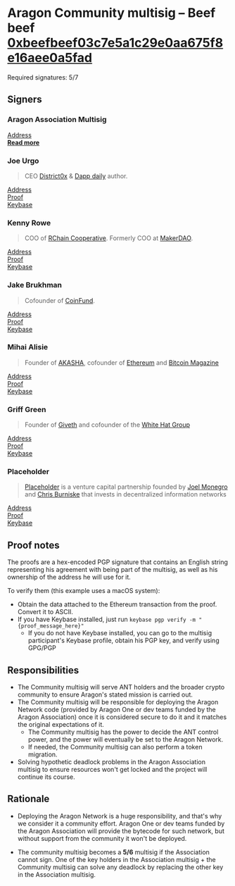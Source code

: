 # Aragon Community multisig – Beef beef [0xbeefbeef03c7e5a1c29e0aa675f8e16aee0a5fad](https://etherscan.io/address/0xbeefbeef03c7e5a1c29e0aa675f8e16aee0a5fad)

Required signatures: 5/7

## Signers

### Aragon Association Multisig

[Address](https://etherscan.io/address/0xcafe1a77e84698c83ca8931f54a755176ef75f2c)  
[**Read more**](foundation.md)

### Joe Urgo

> CEO [District0x](http://district0x.io) & [Dapp daily](https://dappdaily.com) author.

[Address](https://etherscan.io/address/0x75d83a0ae1543fd4b49594023977e1daf5a954c5)  
[Proof](https://etherscan.io/tx/0x796538ed7dd4d76953b045c6341129f8976fefeb160de72618dc28c50138cc5a)  
[Keybase](https://keybase.io/joeu)

### Kenny Rowe

> COO of [RChain Cooperative](https://www.rchain.coop/). Formerly COO at [MakerDAO](http://makerdao.com).

[Address](https://etherscan.io/address/0x939428c249a738990d4fb938509a5c43f3ecedcf)  
[Proof](https://etherscan.io/tx/0x2aea9d83c32328932bef2df2790539ddbcb489f140854d4cc2c063176135a6d6)  
[Keybase](https://keybase.io/kennyrowe)

### Jake Brukhman

> Cofounder of [CoinFund](http://coinfund.io).

[Address](https://etherscan.io/address/0xD4bE3593eb07F97de7E27bE56Ff7aD2f27a72364)  
[Proof](https://etherscan.io/tx/0x9af0ffb13ab3de609ac3b8314d4fa4737106cc7844a6f7bd125a4876239a4db1)  
[Keybase](https://keybase.io/jbrukh)

### Mihai Alisie

> Founder of [AKASHA](https://akasha.world), cofounder of [Ethereum](https://ethereum.org) and [Bitcoin Magazine](https://bitcoinmagazine.com/)

[Address](https://etherscan.io/address/0xfdbeebf23663577804248126559addb6785a5f8f)  
[Proof](https://etherscan.io/tx/0xe16626c5995b5633dc07b3bcc123bc046385abbdfb5b47c3da0e5eece74f19e4)  
[Keybase](https://keybase.io/mihaialisie)

### Griff Green

> Founder of [Giveth](https://giveth.io) and cofounder of the [White Hat Group](https://mashable.com/2017/07/26/ethereum-stolen-white-hat-group-rescued.amp)

[Address](https://etherscan.io/address/0x839395e20bbb182fa440d08f850e6c7a8f6f0780)  
[Proof](https://etherscan.io/tx/0x53e2d8f9f5ba85f1ea9966af7db621ce08cd4b3732b331ba97247c0a29c6e388)  
[Keybase](https://keybase.io/griffgreen)

### Placeholder

> [Placeholder](https://www.placeholder.vc/) is a venture capital partnership founded by [Joel Monegro](https://twitter.com/jmonegro) and [Chris Burniske](https://twitter.com/cburniske) that invests in decentralized information networks

[Address](https://etherscan.io/address/0xd8684AcE445701c04Cb610d806BE568B2CBa0f2A)  
[Proof](https://etherscan.io/tx/0xe99a217c4150a6787b7755364b7b3881bfef56b893a6908993fc8248a626894a)  
[Keybase](https://keybase.io/placeholdervc)

## Proof notes

The proofs are a hex-encoded PGP signature that contains an English string representing his agreement with being part of the multisig, as well as his ownership of the address he will use for it.

To verify them (this example uses a macOS system):

- Obtain the data attached to the Ethereum transaction from the proof. Convert it to ASCII.
- If you have Keybase installed, just run `keybase pgp verify -m "{proof_message_here}"`
  - If you do not have Keybase installed, you can go to the multisig participant's Keybase profile, obtain his PGP key, and verify using GPG/PGP

## Responsibilities

- The Community multisig will serve ANT holders and the broader crypto community to ensure Aragon's stated mission is carried out.
- The Community multisig will be responsible for deploying the Aragon Network code (provided by Aragon One or dev teams funded by the Aragon Association) once it is considered secure to do it and it matches the original expectations of it.
    - The Community multisig has the power to decide the ANT control power, and the power will eventually be set to the Aragon Network.
    - If needed, the Community multisig can also perform a token migration.
- Solving hypothetic deadlock problems in the Aragon Association multisig to ensure resources won't get locked and the project will continue its course.

## Rationale

- Deploying the Aragon Network is a huge responsibility, and that's why we consider it a community effort. Aragon One or dev teams funded by the Aragon Association will provide the bytecode for such network, but without support from the community it won't be deployed.

- The community multisig becomes a **5/6** multisig if the Association cannot sign. One of the key holders in the Association multisig + the Community multisig can solve any deadlock by replacing the other key in the Association multisig.
